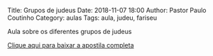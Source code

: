 Title: Grupos de judeus
Date: 2018-11-07 18:00
Author: Pastor Paulo Coutinho
Category: aulas
Tags: aula, judeu, fariseu

Aula sobre os diferentes grupos de judeus

[Clique aqui para baixar a apostila completa](https://www.dropbox.com/s/h1ep00jxifdx180/AULA%20-%20EBD%20-%2007%3A11%3A2018.pdf?dl=1)